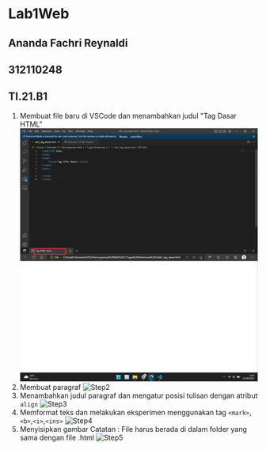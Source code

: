 # Lab1Web
## Ananda Fachri Reynaldi
## 312110248
## TI.21.B1

1. Membuat file baru di VSCode dan menambahkan judul "Tag Dasar HTML"
![Step1](SS/SS1.png)
2. Membuat paragraf 
![Step2](SS/SS2.png)
3. Menambahkan judul paragraf dan mengatur posisi tulisan dengan atribut `align`
![Step3](SS/SS3.png)
4. Memformat teks dan melakukan eksperimen menggunakan tag `<mark>`,`<b>`,`<i>`,`<ins>`
![Step4](SS/SS4.png)
5. Menyisipkan gambar
Catatan : File harus berada di dalam folder yang sama dengan file .html
![Step5](SS/SS5.png)